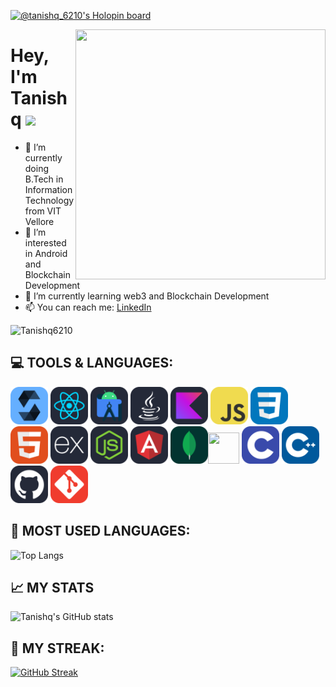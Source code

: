 [![@tanishq_6210's Holopin board](https://holopin.io/api/user/board?user=tanishq_6210)](https://holopin.io/@tanishq_6210)

<p align="right">
  <img src ="https://tenor.com/view/android-update-maintenance-gif-16830375.gif" width = "400" height = "400" align = "right">
  </p>

# Hey, I'm Tanishq <img src="https://raw.githubusercontent.com/MartinHeinz/MartinHeinz/master/wave.gif" width="30px">

- 🌱 I’m currently doing B.Tech in Information Technology from VIT Vellore
- 👀 I’m interested in Android and Blockchain Development
- 🌱 I’m currently learning web3 and Blockchain Development
- 📫 You can reach me: [LinkedIn](https://www.linkedin.com/in/tanishq-tyagi/) 

<p align="left"> <img src="https://komarev.com/ghpvc/?username=Tanishq6210&label=Profile%20views&color=0e75b6&style=flat" alt="Tanishq6210" /> </p>




## 💻 TOOLS & LANGUAGES:
<img src ="https://raw.githubusercontent.com/tandpfun/skill-icons/main/icons/Solidity.svg" width = "60" height = "60">  <img src ="https://raw.githubusercontent.com/tandpfun/skill-icons/main/icons/React-Dark.svg" width = "60" height = "60"> <img src ="https://raw.githubusercontent.com/tandpfun/skill-icons/main/icons/AndroidStudio-Dark.svg" width = "60" height = "60">  <img src ="https://raw.githubusercontent.com/tandpfun/skill-icons/main/icons/Java-Dark.svg" width = "60" height = "60">   <img src ="https://raw.githubusercontent.com/tandpfun/skill-icons/main/icons/Kotlin-Dark.svg" width = "60" height = "60">  <img src ="https://raw.githubusercontent.com/tandpfun/skill-icons/main/icons/JavaScript.svg" width = "60" height = "60"> <img src="https://raw.githubusercontent.com/tandpfun/skill-icons/main/icons/CSS.svg" alt="css3" width="60" height="60"/>  <img src ="https://raw.githubusercontent.com/tandpfun/skill-icons/main/icons/HTML.svg" width = "60" height = "60">   <img src ="https://raw.githubusercontent.com/tandpfun/skill-icons/main/icons/ExpressJS-Dark.svg" width = "60" height = "60">  <img src ="https://raw.githubusercontent.com/tandpfun/skill-icons/main/icons/NodeJS-Dark.svg" width = "60" height = "60"> <img src ="https://raw.githubusercontent.com/tandpfun/skill-icons/main/icons/Angular-Dark.svg" width = "60" height = "60"> <img src ="https://raw.githubusercontent.com/tandpfun/skill-icons/main/icons/MongoDB.svg" width = "60" height = "60"><img src ="https://raw.githubusercontent.com/Tanishq6210/github-profile-readme-generator/master/src/images/icons/Database/mysql.svg" width = "50" height = "50">  <img src ="https://raw.githubusercontent.com/tandpfun/skill-icons/main/icons/C.svg" width = "60" height = "60"> <img src ="https://raw.githubusercontent.com/tandpfun/skill-icons/main/icons/CPP.svg" width = "60" height = "60"> <img src="https://raw.githubusercontent.com/tandpfun/skill-icons/main/icons/Github-Dark.svg" width="60" height="60"/>  <img src="https://raw.githubusercontent.com/tandpfun/skill-icons/main/icons/Git.svg" width="60" height="60"/>




## 📙 MOST USED LANGUAGES:
![Top Langs](https://github-readme-stats.vercel.app/api/top-langs/?username=Tanishq6210&layout=compact&show_icons=true&theme=tokyonight)


## 📈 MY STATS
![Tanishq's GitHub stats](https://github-readme-stats.vercel.app/api?username=Tanishq6210&show_icons=true&theme=tokyonight)

## 🎇 MY STREAK:
[![GitHub Streak](https://github-readme-streak-stats.herokuapp.com/?user=Tanishq6210&theme=gotham)](https://git.io/streak-stats)
